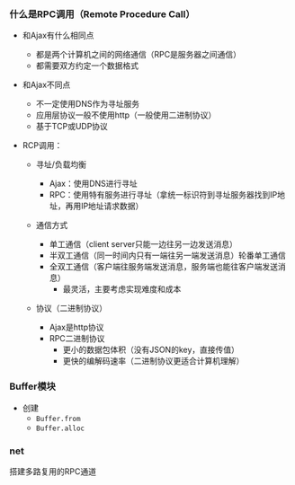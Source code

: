 ### 什么是RPC调用（Remote Procedure Call）

* 和Ajax有什么相同点
  + 都是两个计算机之间的网络通信（RPC是服务器之间通信）
  + 都需要双方约定一个数据格式
* 和Ajax不同点
  + 不一定使用DNS作为寻址服务
  + 应用层协议一般不使用http（一般使用二进制协议）
  + 基于TCP或UDP协议

* RCP调用：
  + 寻址/负载均衡
    - Ajax：使用DNS进行寻址
    - RPC：使用特有服务进行寻址（拿统一标识符到寻址服务器找到IP地址，再用IP地址请求数据）
  + 通信方式
    - 单工通信（client server只能一边往另一边发送消息）
    - 半双工通信（同一时间内只有一端往另一端发送消息）轮番单工通信
    - 全双工通信（客户端往服务端发送消息，服务端也能往客户端发送消息）
      - 最灵活，主要考虑实现难度和成本

  + 协议（二进制协议）
    - Ajax是http协议
    - RPC二进制协议
      - 更小的数据包体积（没有JSON的key，直接传值）
      - 更快的编解码速率（二进制协议更适合计算机理解）

### Buffer模块

* 创建
  - `Buffer.from`
  - `Buffer.alloc`

### net

搭建多路复用的RPC通道
  
